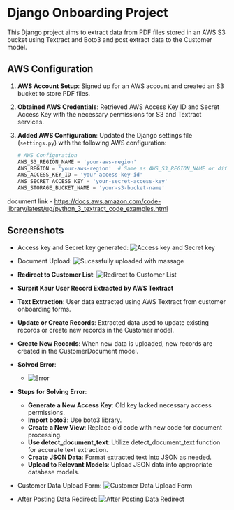 # Django Onboarding Project

This Django project aims to extract data from PDF files stored in an AWS S3 bucket using Textract and Boto3 and post extract data to the Customer model.

## AWS Configuration

1. **AWS Account Setup**: Signed up for an AWS account and created an S3 bucket to store PDF files.

2. **Obtained AWS Credentials**: Retrieved AWS Access Key ID and Secret Access Key with the necessary permissions for S3 and Textract services.

3. **Added AWS Configuration**: Updated the Django settings file (`settings.py`) with the following AWS configuration:

    ```python
    # AWS Configuration
    AWS_S3_REGION_NAME = 'your-aws-region' 
    AWS_REGION = 'your-aws-region'  # Same as AWS_S3_REGION_NAME or different, depending on your setup
    AWS_ACCESS_KEY_ID = 'your-access-key-id'
    AWS_SECRET_ACCESS_KEY = 'your-secret-access-key'
    AWS_STORAGE_BUCKET_NAME = 'your-s3-bucket-name'
    ```
document link - https://docs.aws.amazon.com/code-library/latest/ug/python_3_textract_code_examples.html
## Screenshots

- Access key and Secret key generated:
![Access key and Secret key](https://github.com/akanshabaishwade/onboarding_project/assets/85228361/b39e9543-0711-4f46-af21-42d41801c56d)

- Document Upload:
![Sucessfully uploaded with massage](https://github.com/akanshabaishwade/onboarding_project/assets/85228361/72a0384b-0897-493b-817b-5725e110af4a)

- **Redirect to Customer List**: ![Redirect to Customer List](https://github.com/akanshabaishwade/onboarding_project/assets/85228361/cb8cf7f2-572a-4f2f-9dab-2eba5ef96607)

- **Surprit Kaur User Record Extracted by AWS Textract**
- **Text Extraction**: User data extracted using AWS Textract from customer onboarding forms.
- **Update or Create Records**: Extracted data used to update existing records or create new records in the Customer model.
- **Create New Records**: When new data is uploaded, new records are created in the CustomerDocument model.

- **Solved Error**:
  - ![Error](https://github.com/akanshabaishwade/onboarding_project/assets/85228361/e9a5cf2b-a090-4028-b0d3-3c344e39f282)

- **Steps for Solving Error**:
  - **Generate a New Access Key**: Old key lacked necessary access permissions.
  - **Import boto3**: Use boto3 library.
  - **Create a New View**: Replace old code with new code for document processing.
  - **Use detect_document_text**: Utilize detect_document_text function for accurate text extraction.
  - **Create JSON Data**: Format extracted text into JSON as needed.
  - **Upload to Relevant Models**: Upload JSON data into appropriate database models.
  
- Customer Data Upload Form:
  ![Customer Data Upload Form](https://github.com/akanshabaishwade/onboarding_project/assets/85228361/efa4ae0a-8cd4-4254-bd97-8d9b0ed1c05f)

- After Posting Data Redirect:
  ![After Posting Data Redirect](https://github.com/akanshabaishwade/onboarding_project/assets/85228361/042676f9-6040-49f8-8a2a-6a79dea1dd6e)


